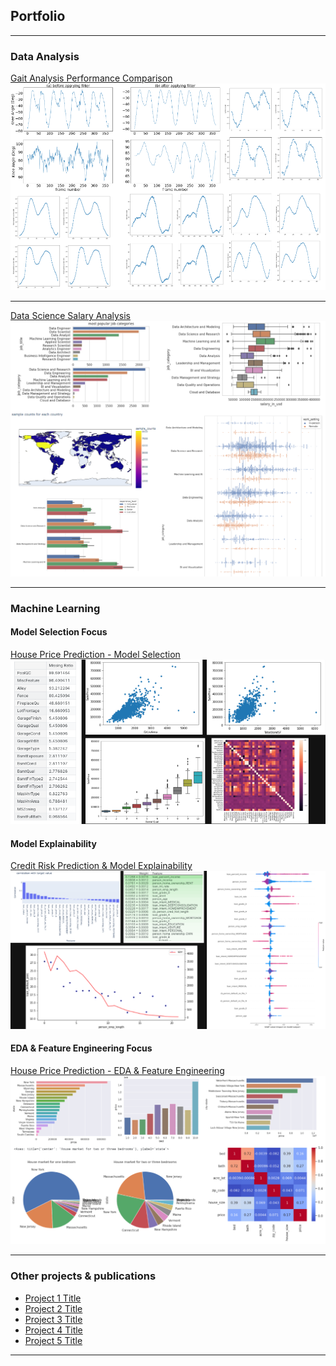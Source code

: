 ## Portfolio

---

### Data Analysis

[Gait Analysis Performance Comparison](/data_analysis_p1)
<img src="images/thumbnail_images/running_analysis.png?raw=true"/>

---
[Data Science Salary Analysis](/data_analysis_p2)
<img src="images/thumbnail_images/data_science_salary_analysis.png?raw=true"/>

---
### Machine Learning

#### Model Selection Focus
[House Price Prediction - Model Selection](/machine_learning_p1)
<img src="images/thumbnail_images/house_price_prediction_model_selection.drawio.png?raw=true"/>

#### Model Explainability
[Credit Risk Prediction & Model Explainability](/machine_learning_p2)
<img src="images/thumbnail_images/credit_risk_prediction.png?raw=true"/>

#### EDA & Feature Engineering Focus
[House Price Prediction - EDA & Feature Engineering](/machine_learning_p3)
<img src="images/thumbnail_images/house_price_prediction.png?raw=true"/>

---

### Other projects & publications

- [Project 1 Title](http://example.com/)
- [Project 2 Title](http://example.com/)
- [Project 3 Title](http://example.com/)
- [Project 4 Title](http://example.com/)
- [Project 5 Title](http://example.com/)

---
